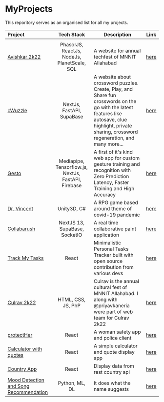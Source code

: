 # MyProjects
This reporitory serves as an organised list for all my projects.

|Project|Tech Stack|Description|Link|
|:-|:-:|-|:-:|
|||||
|[Avishkar 2k22]()|PhasorJS, ReactJs, NodeJs, PlanetScale, SQL| A website for annual techfest of MNNIT Allahabad|[here](https://avishkar.mnnit.ac.in/)|
|[cWuzzle](https://cwuzzle.netlify.app/)|NextJs, FastAPI, SupaBase|A website about crossword puzzles. Create, Play, and Share fun crosswords on the go with the latest features like autosave, clue highlight, private sharing, crossword regeneration, and many more...|[here](https://cwuzzle.netlify.app/)|
|[Gesto](https://gestobypotehtot.netlify.app/)|Mediapipe, Tensorflow.js, NextJs, FastAPI, Firebase|A first of it's kind web app for custom gesture training and recognition with Zero Prediction Latency, Faster Training and High Accuracy|[here](https://gestobypotehtot.netlify.app/)|
|[Dr. Vincent](https://github.com/sanskaromar/Dr.Vincent)|Unity3D, C#|A RPG game based around theme of covid-19 pandemic|[here](https://github.com/sanskaromar/Dr.Vincent)|
|[Collabarush]()|NextJS 13, SupaBase, SocketIO| A real time collaborative paint application|[here](https://youtu.be/rlPfgZ50KW0)|
|[Track My Tasks](https://track-my-tasks.netlify.app/todo)|React|Minimalistic Personal Tasks Tracker built with open source contribution from various devs|[here](https://track-my-tasks.netlify.app/todo)|
|[Culrav 2k22]()|HTML, CSS, JS, PhP| Culrav is the annual cultural fest of MNNIT Allahabad. I along with @priyavkaneria were part of web team for Culrav 2k22|[here]()|
|[protectHer](https://github.com/Arver24/protectHER)|React|A woman safety app and police client|[here](https://github.com/Arver24/protectHER)|
|[Calculator with quotes](https://calculator-with-quotes.netlify.app/)|React|A simple calculator and quote display app|[here](https://github.com/sanskaromar/calculator-with-quotes)|
|[Country App](https://country-app-nextjs.netlify.app/)|React|Display data from rest country api|[here](https://gitlab.com/sanskar_omar/country-app-with-next-js)|
|[Mood Detection and Song Recommendation](https://github.com/sanskaromar/mood-detection-and-song-recommendation)|Python, ML, DL| It does what the name suggests|[here](https://github.com/sanskaromar/mood-detection-and-song-recommendation)|
